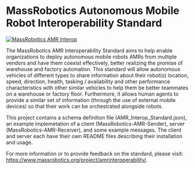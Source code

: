 # MassRobotics Autonomous Mobile Robot Interoperability Standard

[![MassRobotics AMR Interop](https://www.massrobotics.org/wp-content/uploads/2015/05/AMR_interop_MR-logo-scaled.jpg)](https://www.massrobotics.org/project/amrinteroperability/)

The MassRobotics AMR Interoperability Standard aims to help enable organizations to deploy autonomous mobile robots AMRs from multiple vendors and have them coexist effectively, better realizing the promise of warehouse and factory automation. This standard will allow autonomous vehicles of different types to share information about their robot(s) location, speed, direction, health, tasking / availability and other performance characteristics with other similar vehicles to help them be better teammates on a warehouse or factory floor.  Furthermore, it allows human agents to provide a similar set of information (through the use of external mobile devices) so that their work can be orchestrated alongside robots.

This project contains a schema definition file (AMR_Interop_Standard.json), an example implemetation of a client (MassRobotics-AMR-Sender), server (MassRobotics-AMR-Receiver), and some example messages.  The client and server each have their own README files describing their installation and usage.

For more information or to provide feedback on the standard, please visit: https://www.massrobotics.org/project/amrinteroperability/.
